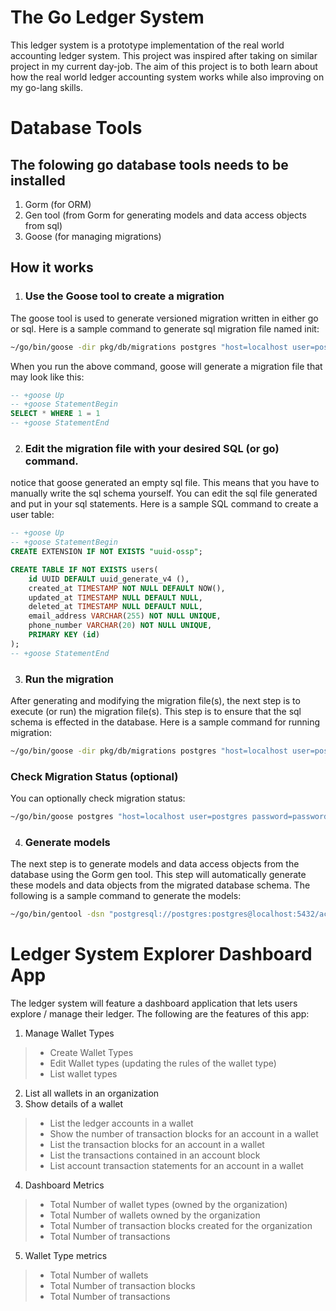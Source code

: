 # The Go Ledger System
This ledger system is a prototype implementation of the real world accounting ledger system. This project was inspired after taking on similar project in my current day-job.
The aim of this project is to both learn about how the real world ledger accounting system works while also improving on my go-lang skills.

# Database Tools
## The folowing go database tools needs to be installed
1. Gorm (for ORM)
2. Gen tool (from Gorm for generating models and data access objects from sql)
3. Goose (for managing migrations)


## How it works
1. ### Use the Goose tool to create a migration
The goose tool is used to generate versioned migration written in either go or sql. Here is a sample command to generate sql migration file named init:

```sh
~/go/bin/goose -dir pkg/db/migrations postgres "host=localhost user=postgres password=password dbname=accounting_ledger port=5432 sslmode=disable TimeZone=Asia/Shanghai" create init sql
```

When you run the above command, goose will generate a migration file that may look like this:
```sql
-- +goose Up
-- +goose StatementBegin
SELECT * WHERE 1 = 1
-- +goose StatementEnd
```

2. ### Edit the migration file with your desired SQL (or go) command.
notice that goose generated an empty sql file. This means that you have to manually write the sql schema yourself. You can edit the sql file generated and put in your sql statements.
Here is a sample SQL command to create a user table:

```sql
-- +goose Up
-- +goose StatementBegin
CREATE EXTENSION IF NOT EXISTS "uuid-ossp";

CREATE TABLE IF NOT EXISTS users(
    id UUID DEFAULT uuid_generate_v4 (),
    created_at TIMESTAMP NOT NULL DEFAULT NOW(),
    updated_at TIMESTAMP NULL DEFAULT NULL,
    deleted_at TIMESTAMP NULL DEFAULT NULL,
    email_address VARCHAR(255) NOT NULL UNIQUE,
    phone_number VARCHAR(20) NOT NULL UNIQUE,
    PRIMARY KEY (id)
);
-- +goose StatementEnd
```


3. ### Run the migration 
After generating and modifying the migration file(s), the next step is to execute (or run) the migration file(s). 
This step is to ensure that the sql schema is effected in the database. Here is a sample command for running migration:

```sh
~/go/bin/goose -dir pkg/db/migrations postgres "host=localhost user=postgres password=password dbname=accounting_ledger port=5432 sslmode=disable TimeZone=Asia/Shanghai" up
```

### Check Migration Status (optional)
You can optionally check migration status:
```sh
~/go/bin/goose postgres "host=localhost user=postgres password=password dbname=accounting_ledger port=5432 sslmode=disable TimeZone=Asia/Shanghai" status
```

4. ### Generate models
The next step is to generate models and data access objects from the database using the Gorm gen tool. This step will automatically generate these models and data objects from the migrated database schema. The following is a sample command to generate the models:
```sh
~/go/bin/gentool -dsn "postgresql://postgres:postgres@localhost:5432/accounting_ledger?connect_timeout=10&sslmode=disable" -db postgres -outPath "pkg/db/dao"
```



# Ledger System Explorer Dashboard App
The ledger system will feature a dashboard application that lets users explore / manage their ledger.
The following are the features of this app:

1. Manage Wallet Types
  > - Create Wallet Types
  > - Edit Wallet types (updating the rules of the wallet type)
  > - List wallet types

2. List all wallets in an organization
3. Show details of a wallet
  > - List the ledger accounts in a wallet
  > - Show the number of transaction blocks for an account in a wallet
  > - List the transaction blocks for an account in a wallet
  > - List the transactions contained in an account block
  > - List account transaction statements for an account in a wallet
4. Dashboard Metrics
> - Total Number of wallet types (owned by the organization)
> - Total Number of wallets owned by the organization
> - Total Number of transaction blocks created for the organization
> - Total Number of transactions
5. Wallet Type metrics
> - Total Number of wallets
> - Total Number of transaction blocks
> - Total Number of transactions



